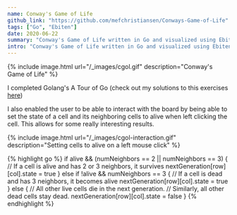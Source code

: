 ```yaml
---
name: Conway's Game of Life
github_link: "https://github.com/mefchristiansen/Conways-Game-of-Life"
tags: ["Go", "Ebiten"]
date: 2020-06-22
summary: "Conway's Game of Life written in Go and visualized using Ebiten."
intro: "Conway's Game of Life written in Go and visualized using Ebiten. This game lets users interact with the board by enabling them to set the state of a cell and its neighboring cells to alive on a left mouse click."
---
```


{% include image.html url="/_images/cgol.gif" description="Conway's Game of Life" %}

I completed Golang's A Tour of Go (check out my solutions to this exercises [here](https://gist.github.com/mefchristiansen/c8b10dadf6f2ae20922bd3b283ee1941))

I also enabled the user to be able to interact with the board by being able to set the state of a cell and its neighboring cells to alive when left clicking the cell. This allows for some really interesting results.

{% include image.html url="/_images/cgol-interaction.gif" description="Setting cells to alive on a left mouse click" %}

{% highlight go %}
if alive && (numNeighbors == 2 || numNeighbors == 3) {
  // If a cell is alive and has 2 or 3 neighbors, it survives
  nextGeneration[row][col].state = true
} else if !alive && numNeighbors == 3 {
  // If a cell is dead and has 3 neighbors, it becomes alive
  nextGeneration[row][col].state = true
} else {
  // All other live cells die in the next generation.
  // Similarly, all other dead cells stay dead.
  nextGeneration[row][col].state = false
}
{% endhighlight %}